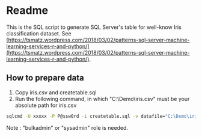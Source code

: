 # Readme

This is the SQL script to generate SQL Server's table for well-know Iris classification dataset.
See [https://tsmatz.wordpress.com/2018/03/02/patterns-sql-server-machine-learning-services-r-and-python/](https://tsmatz.wordpress.com/2018/03/02/patterns-sql-server-machine-learning-services-r-and-python/).

## How to prepare data

1. Copy iris.csv and createtable.sql
2. Run the following command, in which "C:\Demo\iris.csv" must be your absolute path for iris.csv

```bash
sqlcmd -U xxxxx -P P@ssw0rd -i createtable.sql -v datafile="C:\Demo\iris.csv"
```

Note : "bulkadmin" or "sysadmin" role is needed.